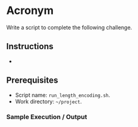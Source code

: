 # Acronym

Write a script to complete the following challenge.

## Instructions

- 

## Prerequisites

- Script name: `run_length_encoding.sh`.
- Work directory: `~/project`.

### Sample Execution / Output
